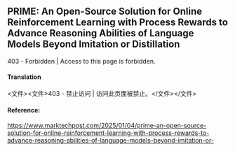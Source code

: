 ## PRIME: An Open-Source Solution for Online Reinforcement Learning with Process Rewards to Advance Reasoning Abilities of Language Models Beyond Imitation or Distillation

<document>403 - Forbidden | Access to this page is forbidden.</document>

#### Translation 

<文件><文件>403 - 禁止访问 | 访问此页面被禁止。</文件></文件>

#### Reference: 

https://www.marktechpost.com/2025/01/04/prime-an-open-source-solution-for-online-reinforcement-learning-with-process-rewards-to-advance-reasoning-abilities-of-language-models-beyond-imitation-or-